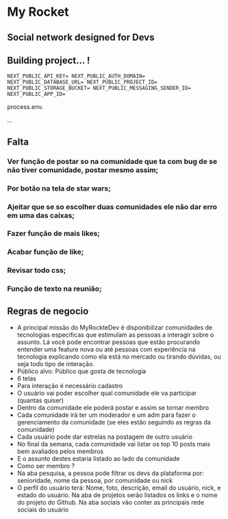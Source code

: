 # My Rocket
## Social network designed for Devs

## Building project... !

`NEXT_PUBLIC_API_KEY=
NEXT_PUBLIC_AUTH_DOMAIN=
NEXT_PUBLIC_DATABASE_URL=
NEXT_PUBLIC_PROJECT_ID=
NEXT_PUBLIC_STORAGE_BUCKET=
NEXT_PUBLIC_MESSAGING_SENDER_ID=
NEXT_PUBLIC_APP_ID=`

process.env. 

...
## Falta 

### Ver função de postar so na comunidade que ta com bug de se não tiver comunidade, postar mesmo assim;
### Por botão na tela de star wars;
### Ajeitar que se so escolher duas comunidades ele não dar erro em uma das caixas;
### Fazer função de mais likes;
### Acabar função de like;
### Revisar todo css;
### Função de texto na reunião;

## Regras de negocio

- A principal missão do MyRockteDev é disponibilizar comunidades de tecnologias especificas que estimulam as pessoas a interagir sobre o assunto. Lá você pode encontrar pessoas que estão procurando entender uma feature nova ou até pessoas com experiência na tecnologia explicando como ela está no mercado ou tirando dúvidas, ou seja todo tipo de interação.
- Público alvo: Público que gosta de tecnologia
- 6 telas
- Para interação é necessário cadastro
- O usuário vai poder escolher qual comunidade ele va participar (quantas quiser)
- Dentro da comunidade ele poderá postar e assim se tornar membro
- Cada comunidade irá ter um moderador e um adm para fazer o gerenciamento da comunidade (se eles estão seguindo as regras da comunidade)
- Cada usuário pode dar estrelas na postagem de outro usuário
- No final da semana, cada comunidade vai listar os top 10 posts mais bem avaliados pelos membros
- E o assunto destes estaria listado ao lado da comunidade
- Como ser membro ?
- Na aba pesquisa, a pessoa pode filtrar os devs da plataforma por: senioridade, nome da pessoa, por comunidade ou nick
- O perfil do usuário terá: Nome, foto, descrição, email do usuário, nick, e estado do usuário. Na aba de projetos serão listados os links e o nome do projeto do Github. Na aba sociais vão conter as principais rede sociais do usuário
